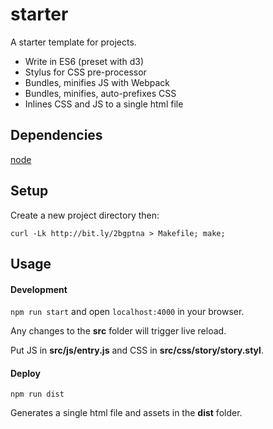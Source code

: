 # starter

A starter template for projects.

* Write in ES6 (preset with d3)
* Stylus for CSS pre-processor
* Bundles, minifies JS with Webpack
* Bundles, minifies, auto-prefixes CSS
* Inlines CSS and JS to a single html file

## Dependencies
[node](http://nodejs.org)

## Setup
Create a new project directory then:

```
curl -Lk http://bit.ly/2bgptna > Makefile; make;
```

## Usage

#### Development
`npm run start` and open `localhost:4000` in your browser.

Any changes to the **src** folder will trigger live reload.

Put JS in **src/js/entry.js** and CSS in **src/css/story/story.styl**.

#### Deploy
`npm run dist`

Generates a single html file and assets in the **dist** folder.
